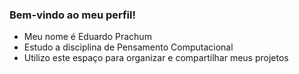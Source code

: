 ### Bem-vindo ao meu perfil! 



- Meu nome é Eduardo Prachum
- Estudo a disciplina de Pensamento Computacional
- Utilizo este espaço para organizar e compartilhar meus projetos

